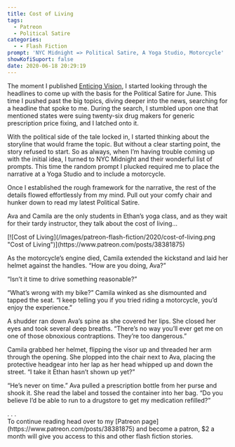 ```yaml
---
title: Cost of Living
tags:
  - Patreon
  - Political Satire
categories:
  - - Flash Fiction
prompt: 'NYC Midnight => Political Satire, A Yoga Studio, Motorcycle'
showKofiSuport: false
date: 2020-06-18 20:29:19
---
```


The moment I published [Enticing Vision](/archives/2020/06/10/enticing-vision), I started looking through the headlines to come up with the basis for the Political Satire for June. This time I pushed past the big topics, diving deeper into the news, searching for a headline that spoke to me. During the search, I stumbled upon one that mentioned states were suing twenty-six drug makers for generic prescription price fixing, and I latched onto it.

With the political side of the tale locked in, I started thinking about the storyline that would frame the topic.<!-- more --> But without a clear starting point, the story refused to start. So as always, when I’m having trouble coming up with the initial idea, I turned to NYC Midnight and their wonderful list of prompts. This time the random prompt I plucked required me to place the narrative at a Yoga Studio and to include a motorcycle.

Once I established the rough framework for the narrative, the rest of the details flowed effortlessly from my mind. Pull out your comfy chair and hunker down to read my latest Political Satire.

Ava and Camila are the only students in Ethan’s yoga class, and as they wait for their tardy instructor, they talk about the cost of living…

<div class="center">[![Cost of Living](/images/patreon-flash-fiction/2020/cost-of-living.png "Cost of Living")](https://www.patreon.com/posts/38381875)</div>

As the motorcycle’s engine died, Camila extended the kickstand and laid her helmet against the handles. “How are you doing, Ava?”

“Isn’t it time to drive something reasonable?”

“What’s wrong with my bike?” Camila winked as she dismounted and tapped the seat. “I keep telling you if you tried riding a motorcycle, you’d enjoy the experience.”

A shudder ran down Ava’s spine as she covered her lips. She closed her eyes and took several deep breaths. “There’s no way you’ll ever get me on one of those obnoxious contraptions. They’re too dangerous.”

Camila grabbed her helmet, flipping the visor up and threaded her arm through the opening. She plopped into the chair next to Ava, placing the protective headgear into her lap as her head whipped up and down the street. “I take it Ethan hasn’t shown up yet?”

“He’s never on time.” Ava pulled a prescription bottle from her purse and shook it. She read the label and tossed the container into her bag. “Do you believe I’d be able to run to a drugstore to get my medication refilled?”

<div class="center story-ellipses">
.
.
.
</div><div>To continue reading head over to my [Patreon page](https://www.patreon.com/posts/38381875) and become a patron, $2 a month will give you access to this and other flash fiction stories.</div>